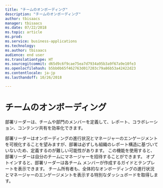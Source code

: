 ```yaml
---
title: "チームのオンボーディング"
description: "チームのオンボーディング"
author: tbisaacs
manager: tbisaacs
ms.date: 07/22/2018
ms.topic: article
ms.prod: 
ms.service: business-applications
ms.technology: 
ms.author: tbisaacs
audience: end user
ms.translationtype: HT
ms.sourcegitcommit: d65d9c6f9cae75ea7d7934a95b3a9f67a9e10fe3
ms.openlocfilehash: b5bb0b65f462763d017203c79a86b53a42422d23
ms.contentlocale: ja-jp
ms.lasthandoff: 10/26/2018

---
```

#  <a name="onboarding-teams"></a>チームのオンボーディング




部署リーダーは、チームや部門のメンバーを定義して、レポート、コラボレーション、コンテンツ共有を効率化できます。

部署リーダーはオンボーディングの進行状況とマネージャーのエンゲージメントを可視化することを望みますが、部署は必ずしも組織のレポート構造に基づいていないため、定義するのが難しい可能性があります。 この機能を使用すると、部署リーダーは自分のチームにマネージャーを招待することができます。 オプトインすると、部署リーダーは各チーム メンバーが作成するガイドとテンプレートを表示できます。 チーム所有者も、全体的なオンボーディングの進行状況とマネージャーのエンゲージメントを表示する特別なダッシュボードを取得します。 

<!--
## Who uses this feature
Department leaders and managers of managers.
## License required
Talent license 
## Development status
In development
## Target timeframe
Public Preview: August
-->

